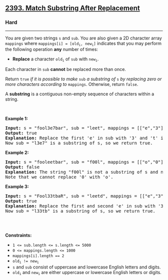 <h2><a href="https://leetcode.com/problems/match-substring-after-replacement/">2393. Match Substring After Replacement</a></h2><h3>Hard</h3><hr><p>You are given two strings <code>s</code> and <code>sub</code>. You are also given a 2D character array <code>mappings</code> where <code>mappings[i] = [old<sub>i</sub>, new<sub>i</sub>]</code> indicates that you may perform the following operation <strong>any</strong> number of times:</p>

<ul>
	<li><strong>Replace</strong> a character <code>old<sub>i</sub></code> of <code>sub</code> with <code>new<sub>i</sub></code>.</li>
</ul>

<p>Each character in <code>sub</code> <strong>cannot</strong> be replaced more than once.</p>

<p>Return <code>true</code><em> if it is possible to make </em><code>sub</code><em> a substring of </em><code>s</code><em> by replacing zero or more characters according to </em><code>mappings</code>. Otherwise, return <code>false</code>.</p>

<p>A <strong>substring</strong> is a contiguous non-empty sequence of characters within a string.</p>

<p>&nbsp;</p>
<p><strong class="example">Example 1:</strong></p>

<pre>
<strong>Input:</strong> s = &quot;fool3e7bar&quot;, sub = &quot;leet&quot;, mappings = [[&quot;e&quot;,&quot;3&quot;],[&quot;t&quot;,&quot;7&quot;],[&quot;t&quot;,&quot;8&quot;]]
<strong>Output:</strong> true
<strong>Explanation:</strong> Replace the first &#39;e&#39; in sub with &#39;3&#39; and &#39;t&#39; in sub with &#39;7&#39;.
Now sub = &quot;l3e7&quot; is a substring of s, so we return true.</pre>

<p><strong class="example">Example 2:</strong></p>

<pre>
<strong>Input:</strong> s = &quot;fooleetbar&quot;, sub = &quot;f00l&quot;, mappings = [[&quot;o&quot;,&quot;0&quot;]]
<strong>Output:</strong> false
<strong>Explanation:</strong> The string &quot;f00l&quot; is not a substring of s and no replacements can be made.
Note that we cannot replace &#39;0&#39; with &#39;o&#39;.
</pre>

<p><strong class="example">Example 3:</strong></p>

<pre>
<strong>Input:</strong> s = &quot;Fool33tbaR&quot;, sub = &quot;leetd&quot;, mappings = [[&quot;e&quot;,&quot;3&quot;],[&quot;t&quot;,&quot;7&quot;],[&quot;t&quot;,&quot;8&quot;],[&quot;d&quot;,&quot;b&quot;],[&quot;p&quot;,&quot;b&quot;]]
<strong>Output:</strong> true
<strong>Explanation:</strong> Replace the first and second &#39;e&#39; in sub with &#39;3&#39; and &#39;d&#39; in sub with &#39;b&#39;.
Now sub = &quot;l33tb&quot; is a substring of s, so we return true.

</pre>

<p>&nbsp;</p>
<p><strong>Constraints:</strong></p>

<ul>
	<li><code>1 &lt;= sub.length &lt;= s.length &lt;= 5000</code></li>
	<li><code>0 &lt;= mappings.length &lt;= 1000</code></li>
	<li><code>mappings[i].length == 2</code></li>
	<li><code>old<sub>i</sub> != new<sub>i</sub></code></li>
	<li><code>s</code> and <code>sub</code> consist of uppercase and lowercase English letters and digits.</li>
	<li><code>old<sub>i</sub></code> and <code>new<sub>i</sub></code> are either uppercase or lowercase English letters or digits.</li>
</ul>
